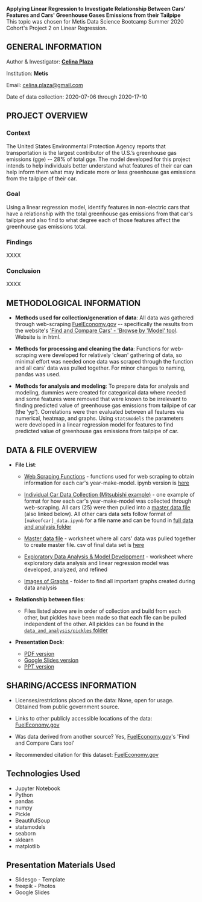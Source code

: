 
**Applying Linear Regression to Investigate Relationship Between Cars' Features and Cars' Greenhouse Gases Emissions from their Tailpipe**</br>
This topic was chosen for Metis Data Science Bootcamp Summer 2020 Cohort's Project 2 on Linear Regression.

## GENERAL INFORMATION
Author & Investigator: **[Celina Plaza](https://github.com/cecann10)**

Institution: **Metis**

Email: celina.plaza@gmail.com

Date of data collection: 2020-07-06 through 2020-17-10

## PROJECT OVERVIEW
### Context
The United States Environmental Protection Agency reports that transportation is the largest contributor of the U.S.’s greenhouse gas emissions (gge) -- 28% of total gge.  The model developed for this project intends to help individuals better understand what features of their car can help inform them what may indicate more or less greenhouse gas emissions from the tailpipe of their car.

### Goal
Using a linear regression model, identify features in non-electric cars that have a relationship with the total greenhouse gas emissions from that car's tailpipe and also find to what degree each of those features affect the greenhouse gas emissions total.  

### Findings
XXXX


### Conclusion
XXXX



## METHODOLOGICAL INFORMATION

- **Methods used for collection/generation of data**:
All data was gathered through web-scraping [FuelEconomy.gov](https://www.fueleconomy.gov/) -- specifically the results from the website's ['Find and Compare Cars' - 'Browse by 'Model' tool](https://www.fueleconomy.gov/feg/findacar.shtml). Website is in html.

- **Methods for processing and cleaning the data**:
Functions for web-scraping were developed for relatively 'clean' gathering of data, so minimal effort was needed once data was scraped through the function and all cars' data was pulled together. For minor changes to naming, pandas was used.

- **Methods for analysis and modeling**:
To prepare data for analysis and modeling, dummies were created for categorical data where needed and some features were removed that were known to be irrelevant to finding predicted value of greenhouse gas emissions from tailpipe of car (the 'yp'). Correlations were then evaluated between all features via numerical, heatmap, and graphs.  Using `statsmodels` the parameters were developed in a linear regression model for features to find predicted value of greenhouse gas emissions from tailpipe of car.


## DATA & FILE OVERVIEW

- **File List**:
    * [Web Scraping Functions](data_and_analysis/data/master_functions.py) - functions used for web scraping to obtain information for each car's year-make-model.  ipynb version is [here](data_and_analysis/data/master_functions.ipynb)

    * [Individual Car Data Collection (Mitsubishi example)](data_and_analysis/data/mitsubishi_data.ipynb) - one example of format for how each car's year-make-model was collected through web-scraping.  All cars (25) were then pulled into a [master data file](data_and_analysis/data/all_cars_conjunction_junction_function.ipynb) (also linked below).  All other cars data sets follow format of `[makeofcar]_data.ipynb` for a file name and can be found in [full data and analysis folder](data_and_analysis)

    * [Master data file](data_and_analysis/data/all_cars_conjunction_junction_function.ipynb) - worksheet where all cars' data was pulled together to create master file.  csv of final data set is [here](data_and_analysis/csv/all_cars_df.csv)

    * [Exploratory Data Analysis & Model Development](data_and_analysis/all_cars_gge_model.ipynb) - worksheet where exploratory data analysis and linear regression model was developed, analyzed, and refined

    * [Images of Graphs](data_and_analysis/images) - folder to find all important graphs created during data analysis

- **Relationship between files**:
    * Files listed above are in order of collection and build from each other, but pickles have been made so that each file can be pulled independent of the other.  All pickles can be found in the [`data_and_analysis/pickles` folder](data_and_analysis/data/pickles)

- **Presentation Deck**:
    * [PDF version]()
    * [Google Slides version](https://docs.google.com/presentation/d/1iQDOqwAb18F0br533TtWnW1NMpT9LyKb7002M31rnDw/edit?usp=sharing)
    * [PPT version]()

## SHARING/ACCESS INFORMATION

 - Licenses/restrictions placed on the data: None, open for usage.  Obtained from public government source.

 - Links to other publicly accessible locations of the data: [FuelEconomy.gov](https://www.fueleconomy.gov/)

 - Was data derived from another source? Yes, [FuelEconomy.gov](https://www.fueleconomy.gov/)'s 'Find and Compare Cars tool'

 - Recommended citation for this dataset: [FuelEconomy.gov](https://www.fueleconomy.gov/)


## Technologies Used
  * Jupyter Notebook
  * Python
  * pandas
  * numpy
  * Pickle
  * BeautifulSoup
  * statsmodels
  * seaborn
  * sklearn
  * matplotlib


## Presentation Materials Used
  * Slidesgo - Template
  * freepik - Photos
  * Google Slides
